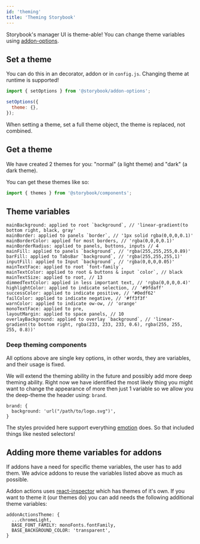 ```yaml
---
id: 'theming'
title: 'Theming Storybook'
---
```


Storybook's manager UI is theme-able! You can change theme variables using [addon-options](https://github.com/storybooks/storybook/tree/master/addons/options).

## Set a theme

You can do this in an decorator, addon or in `config.js`. Changing theme at runtime is supported!

```js
import { setOptions } from '@storybook/addon-options';

setOptions({
  theme: {},
});
```

When setting a theme, set a full theme object, the theme is replaced, not combined.

## Get a theme

We have created 2 themes for you: "normal" (a light theme) and "dark" (a dark theme).

You can get these themes like so:

```js
import { themes } from '@storybook/components';
```

## Theme variables

```
mainBackground: applied to root `background`, // 'linear-gradient(to bottom right, black, gray'
mainBorder: applied to panels `border`, // '1px solid rgba(0,0,0,0.1)'
mainBorderColor: applied for most borders, // 'rgba(0,0,0,0.1)'
mainBorderRadius: applied to panels, buttons, inputs // 4
mainFill: applied to panels `background`, // 'rgba(255,255,255,0.89)'
barFill: applied to TabsBar `background`, // 'rgba(255,255,255,1)'
inputFill: applied to Input `background`, // 'rgba(0,0,0,0.05)'
mainTextFace: applied to root `font-family`,
mainTextColor: applied to root & buttons & input `color`, // black
mainTextSize: applied to root, // 13
dimmedTextColor: applied in less important text, // 'rgba(0,0,0,0.4)'
highlightColor: applied to indicate selection, // '#9fdaff'
successColor: applied to indicate positive, // '#0edf62'
failColor: applied to indicate negative, // '#ff3f3f'
warnColor: applied to indicate ow-ow, // 'orange'
monoTextFace: applied to pre,
layoutMargin: applied to space panels, // 10
overlayBackground: applied to overlay `background`, // 'linear-gradient(to bottom right, rgba(233, 233, 233, 0.6), rgba(255, 255, 255, 0.8))'
```

### Deep theming components

All options above are single key options, in other words, they are variables, and their usage is fixed.

We will extend the theming ability in the future and possibly add more deep theming ability.
Right now we have identified the most likely thing you might want to change the appearance of more then just 1 variable so we allow you the deep-theme the header using: `brand`.

```
brand: {
  background: 'url("/path/to/logo.svg")',
}
```

The styles provided here support everything [emotion](https://emotion.sh/) does. So that included things like nested selectors!

## Adding more theme variables for addons

If addons have a need for specific theme variables, the user has to add them. 
We advice addons to reuse the variables listed above as much as possible.

Addon actions uses [react-inspector](https://github.com/xyc/react-inspector/blob/master/src/styles/themes/chromeLight.js) which has themes of it's own. If you want to theme it (our themes do) you can add needs the following additional theme variables:

```
addonActionsTheme: {
  ...chromeLight,
  BASE_FONT_FAMILY: monoFonts.fontFamily,
  BASE_BACKGROUND_COLOR: 'transparent',
}
```
